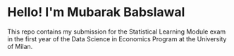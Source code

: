 # Hello! I'm Mubarak Babslawal

This repo contains my submission for the Statistical Learning Module exam in the first year of the Data Science in Economics Program at the University of Milan.
